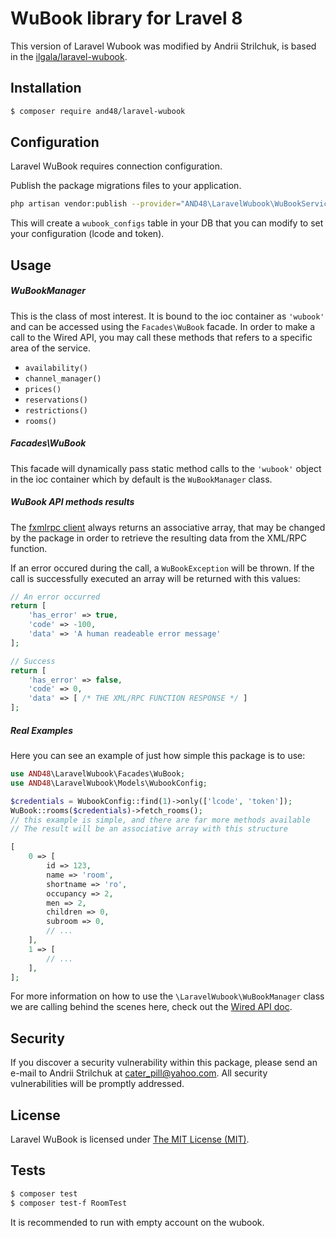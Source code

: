 # WuBook library for Lravel 8

This version of Laravel Wubook was modified by Andrii Strilchuk, is based in the
[ilgala/laravel-wubook](https://github.com/ilgala/laravel-wubook). 

## Installation

```bash
$ composer require and48/laravel-wubook
```

## Configuration

Laravel WuBook requires connection configuration.

Publish the package migrations files to your application.

```bash
php artisan vendor:publish --provider="AND48\LaravelWubook\WuBookServiceProvider" --tag="migrations"
```
This will create a `wubook_configs` table in your DB that you can modify to set your configuration (lcode and token).

## Usage

##### WuBookManager

This is the class of most interest. It is bound to the ioc container as `'wubook'` and can be accessed using the `Facades\WuBook` facade. In order to make a call to the Wired API, you may call these methods that refers to a specific area of the service. 

* `availability()`
* `channel_manager()`
* `prices()`
* `reservations()`
* `restrictions()`
* `rooms()`

##### Facades\WuBook

This facade will dynamically pass static method calls to the `'wubook'` object in the ioc container which by default is the `WuBookManager` class.


##### WuBook API methods results

The [fxmlrpc client](https://github.com/lstrojny/fxmlrpc) always returns an associative array, that may be changed by the package in order to retrieve the resulting data from the XML/RPC function.

If an error occured during the call, a `WuBookException` will be thrown. If the call is successfully executed an array will be returned with this values:

```php
// An error occurred
return [
    'has_error' => true,
    'code' => -100,
    'data' => 'A human readeable error message'
];

// Success
return [
    'has_error' => false,
    'code' => 0,
    'data' => [ /* THE XML/RPC FUNCTION RESPONSE */ ]
];
```

##### Real Examples

Here you can see an example of just how simple this package is to use:

```php
use AND48\LaravelWubook\Facades\WuBook;
use AND48\LaravelWubook\Models\WubookConfig;

$credentials = WubookConfig::find(1)->only(['lcode', 'token']);
WuBook::rooms($credentials)->fetch_rooms();
// this example is simple, and there are far more methods available
// The result will be an associative array with this structure

[
    0 => [
        id => 123,
        name => 'room',
        shortname => 'ro',
        occupancy => 2,
        men => 2,
        children => 0,
        subroom => 0,
        // ...
    ],
    1 => [
        // ...
    ],
];
```

For more information on how to use the `\LaravelWubook\WuBookManager` class we are calling behind the scenes here, check out the [Wired API doc](https://tdocs.wubook.net/wired.html).


## Security

If you discover a security vulnerability within this package, please send an e-mail to Andrii Strilchuk at cater_pill@yahoo.com. All security vulnerabilities will be promptly addressed.

## License

Laravel WuBook is licensed under [The MIT License (MIT)](LICENSE).

## Tests

```bash
$ composer test
$ composer test-f RoomTest
```

It is recommended to run with empty account on the wubook.
